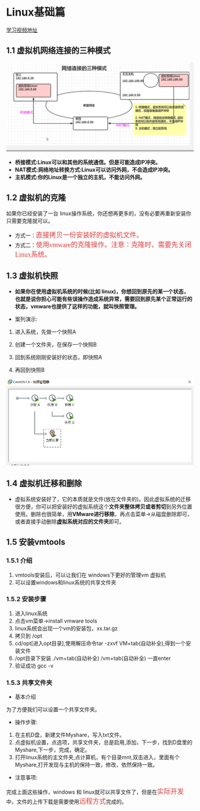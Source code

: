 # Linux基础篇

[学习视频地址](https://www.bilibili.com/video/BV1Sv411r7vd?from=search&seid=2561541098042799877&spm_id_from=333.337.0.0)

## 1.1 虚拟机网络连接的三种模式

![1630465860035](./images/1/01.png)

+ **桥接模式:Linux可以和其他的系统通信。但是可能造成IP冲突。**
+ **NAT模式:网络地址转换方式:Linux可以访问外网，不会造成IP冲突。**
+ **主机模式:你的Linux是一个独立的主机，不能访问外网。**

## 1.2 虚拟机的克隆

如果你已经安装了一台 linux操作系统，你还想再更多的，没有必要再重新安装你只需要克隆就可以。

+ 方式一：<font color=#DC4040 size=4 face="黑体">直接拷贝一份安装好的虚拟机文件。</font>
+ 方式二：<font color=#DC4040 size=4 face="黑体">使用vmware的克隆操作。注意：克隆时，需要先关闭Linux系统。</font>

## 1.3 虚拟机快照

+ **如果你在使用虚拟机系统的时候(比如 linux)，你想回到原先的某一个状态，也就是说你担心可能有些误操作造成系统异常，需要回到原先某个正常运行的状态，vmware也提供了这样的功能，就叫快照管理。**

+ 案列演示:
1. 进入系统，先做一个快照A

2. 创建一个文件夹，在保存一个快照B

3. 回到系统刚刚安装好的状态，即快照A

4. 再回到快照B

![1630469017519](./images/1/02.png)

## 1.4 虚拟机迁移和删除

+ 虚拟系统安装好了，它的本质就是文件(放在文件夹的)。因此虚拟系统的迁移很方便，你可以把安装好的虚拟系统这个**文件夹整体拷贝或者剪切**到另外位置使用。删除也很简单，用**VMware进行移除**，再点击菜单->从磁盘删除即可，或者直接手动删除**虚拟系统对应的文件夹**即可。

## 1.5 安装vmtools

### 1.5.1 介绍

1. vmtools安装后，可以让我们在 windows下更好的管理vm 虚拟机
2. 可以设置windows和linux系统的共享文件夹

### 1.5.2 安装步骤

1. 进入linux系统
2. 点击vm菜单->install vmware tools
3. linux系统会出现一个vm的安装包，xx.tar.gz
4. 拷贝到 /opt
5. cd/opt[进入opt目录],使用解压命令tar -zxvf VM+tab(自动补全),得到一个安装文件 
6. /opt目录下安装 ./vm+tab(自动补全) /vm+tab(自动补全)  一直enter
8. 验证成功 gcc -v

### 1.5.3 共享文件夹

+ 基本介绍

为了方便我们可以设置一个共享文件夹。

+ 操作步骤:

1. 在主机D盘，新建文件Myshare，写入txt文件。
2. 点虚拟机设置，点选项，共享文件夹，总是启用,添加，下一步，找到D盘里的Myshare,下一步，完成，确定。
3. 打开linux系统的主文件夹,点计算机，有个目录mnt,双击进入，里面有个Myshare,打开发现与主机的保持一致，修改，依然保持一致。

+ 注意事项:

完成上面这些操作，windows 和 linux就可以共享文件了，但是在<font color=#DC4040 size=4 face="黑体">实际开发</font>中，文件的上传下载是需要使用<font color=#DC4040 size=4 face="黑体">远程方式</font>完成的。

